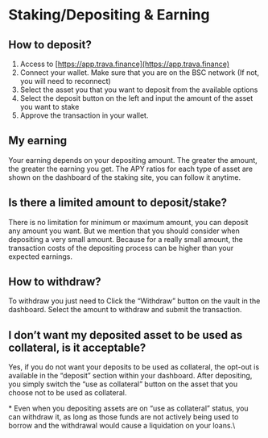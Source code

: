 # Staking/Depositing & Earning

## **How to deposit?**

1. Access to [https://app.trava.finance](https://app.trava.finance)
2. Connect your wallet. Make sure that you are on the BSC network (If not, you will need to reconnect)
3. Select the asset you that you want to deposit from the available options
4. Select the deposit button on the left and input the amount of the asset you want to stake
5. Approve the transaction in your wallet.

## **My earning**

Your earning depends on your depositing amount. The greater the amount, the greater the earning you get. The APY ratios for each type of asset are shown on the dashboard of the staking site, you can follow it anytime.

## **Is there a limited amount to deposit/stake?**

There is no limitation for minimum or maximum amount, you can deposit any amount you want. But we mention that you should consider when depositing a very small amount. Because for a really small amount, the transaction costs of the depositing process can be higher than your expected earnings.

## **How to withdraw?**

To withdraw you just need to Click the “Withdraw” button on the vault in the dashboard. Select the amount to withdraw and submit the transaction.

## **I don’t want my deposited asset to be used as collateral, is it acceptable?**

Yes, if you do not want your deposits to be used as collateral, the opt-out is available in the “deposit” section within your dashboard. After depositing, you simply switch the “use as collateral” button on the asset that you choose not to be used as collateral.

\* Even when you depositing assets are on “use as collateral” status, you can withdraw it, as long as those funds are not actively being used to borrow and the withdrawal would cause a liquidation on your loans.\\
